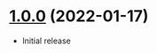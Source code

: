 <a name="1.0.0"></a>
# [1.0.0](https://github.com/faker-javascript/email) (2022-01-17)
* Initial release

